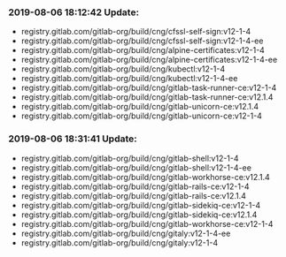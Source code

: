 ### 2019-08-06 18:12:42 Update:

- registry.gitlab.com/gitlab-org/build/cng/cfssl-self-sign:v12-1-4
- registry.gitlab.com/gitlab-org/build/cng/cfssl-self-sign:v12-1-4-ee
- registry.gitlab.com/gitlab-org/build/cng/alpine-certificates:v12-1-4
- registry.gitlab.com/gitlab-org/build/cng/alpine-certificates:v12-1-4-ee
- registry.gitlab.com/gitlab-org/build/cng/kubectl:v12-1-4
- registry.gitlab.com/gitlab-org/build/cng/kubectl:v12-1-4-ee
- registry.gitlab.com/gitlab-org/build/cng/gitlab-task-runner-ce:v12-1-4
- registry.gitlab.com/gitlab-org/build/cng/gitlab-task-runner-ce:v12.1.4
- registry.gitlab.com/gitlab-org/build/cng/gitlab-unicorn-ce:v12.1.4
- registry.gitlab.com/gitlab-org/build/cng/gitlab-unicorn-ce:v12-1-4
### 2019-08-06 18:31:41 Update:

- registry.gitlab.com/gitlab-org/build/cng/gitlab-shell:v12-1-4
- registry.gitlab.com/gitlab-org/build/cng/gitlab-shell:v12-1-4-ee
- registry.gitlab.com/gitlab-org/build/cng/gitlab-workhorse-ce:v12.1.4
- registry.gitlab.com/gitlab-org/build/cng/gitlab-rails-ce:v12-1-4
- registry.gitlab.com/gitlab-org/build/cng/gitlab-rails-ce:v12.1.4
- registry.gitlab.com/gitlab-org/build/cng/gitlab-sidekiq-ce:v12-1-4
- registry.gitlab.com/gitlab-org/build/cng/gitlab-sidekiq-ce:v12.1.4
- registry.gitlab.com/gitlab-org/build/cng/gitlab-workhorse-ce:v12-1-4
- registry.gitlab.com/gitlab-org/build/cng/gitaly:v12-1-4-ee
- registry.gitlab.com/gitlab-org/build/cng/gitaly:v12-1-4
